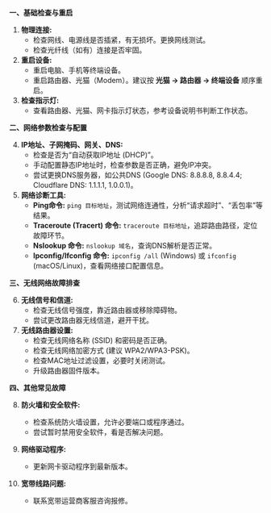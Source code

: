 **一、基础检查与重启**

1. **物理连接:**
    - 检查网线、电源线是否插紧，有无损坏。更换网线测试。
    - 检查光纤线（如有）连接是否牢固。
2. **重启设备:**
    - 重启电脑、手机等终端设备。
    - 重启路由器、光猫（Modem）。建议按 **光猫 -> 路由器 -> 终端设备** 顺序重启。
3. **检查指示灯:**
    - 查看路由器、光猫、网卡指示灯状态，参考设备说明书判断工作状态。

**二、网络参数检查与配置**

4. **IP地址、子网掩码、网关、DNS:**
    - 检查是否为“自动获取IP地址 (DHCP)”。
    - 手动配置静态IP地址时，检查参数是否正确，避免IP冲突。
    - 尝试更换DNS服务器，如公共DNS (Google DNS: 8.8.8.8, 8.8.4.4; Cloudflare DNS: 1.1.1.1, 1.0.0.1)。
5. **网络诊断工具:**
    - **Ping命令:** `ping 目标地址`，测试网络连通性，分析“请求超时”、“丢包率”等结果。
    - **Traceroute (Tracert) 命令:** `traceroute 目标地址`，追踪路由路径，定位故障环节。
    - **Nslookup 命令:** `nslookup 域名`，查询DNS解析是否正常。
    - **Ipconfig/Ifconfig 命令:** `ipconfig /all` (Windows) 或 `ifconfig` (macOS/Linux)，查看网络接口配置信息。

**三、无线网络故障排查**

6. **无线信号和信道:**
    - 检查无线信号强度，靠近路由器或移除障碍物。
    - 尝试更改路由器无线信道，避开干扰。
7. **无线路由器设置:**
    - 检查无线网络名称 (SSID) 和密码是否正确。
    - 检查无线网络加密方式 (建议 WPA2/WPA3-PSK)。
    - 检查MAC地址过滤设置，必要时关闭测试。
    - 升级路由器固件版本。

**四、其他常见故障**

8. **防火墙和安全软件:**
    
    - 检查系统防火墙设置，允许必要端口或程序通过。
    - 尝试暂时禁用安全软件，看是否解决问题。
9. **网络驱动程序:**
    
    - 更新网卡驱动程序到最新版本。
10. **宽带线路问题:**
    
    - 联系宽带运营商客服咨询报修。